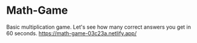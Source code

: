 # Math-Game
Basic multiplication game. Let's see how many correct answers you get in 60 seconds.
https://math-game-03c23a.netlify.app/
